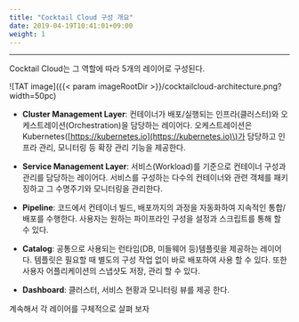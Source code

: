 ```yaml
---
title: "Cocktail Cloud 구성 개요"
date: 2019-04-19T10:41:01+09:00
weight: 1
---
```


---
Cocktail Cloud는 그 역할에 따라 5개의 레이어로 구성된다.

![TAT image]({{< param imageRootDir >}}/cocktailcloud-architecture.png?width=50pc)



* **Cluster Management Layer**: 컨테이너가 배포/실행되는 인프라\(클러스터\)와 오케스트레이션\(Orchestration\)을 담당하는 레이어다. 오케스트레이션은 Kubernetes\([https://kubernetes.io](https://kubernetes.io)\)가 담당하고 인프라 관리, 모니터링 등 확장 관리 기능을 제공한다.

* **Service Management Layer**: 서비스\(Workload\)를 기준으로 컨테이너 구성과 관리를 담당하는 레이어다. 서비스를 구성하는 다수의 컨테이너와 관련 객체를 패키징하고 그 수명주기와 모니터링을 관리한다.

* **Pipeline**: 코드에서 컨테이너 빌드, 배포까지의 과정을 자동화하여 지속적인 통합/배포를 수행한다. 사용자는 원하는 파이프라인 구성을 설정과 스크립트를 통해 할 수 있다.

* **Catalog**: 공통으로 사용되는 런타임\(DB, 미들웨어 등\)템플릿을 제공하는 레이어다. 템플릿은 필요할 때 별도의 구성 작업 없이 바로 배포하여 사용 할 수 있다. 또한 사용자 어플리케이션의 스냅샷도 저장, 관리 할 수 있다.

* **Dashboard**: 클러스터, 서비스 현황과 모니터링 뷰를 제공 한다.

계속해서 각 레이어를 구체적으로 살펴 보자
